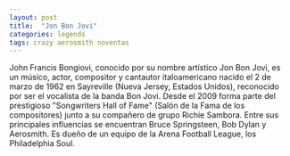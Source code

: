 ```yaml
---
layout: post
title:  "Jon Bon Jovi"
categories: legends
tags: crazy aerosmith noventas
---
```

 
John Francis Bongiovi, conocido por su nombre artístico Jon Bon Jovi, es un músico, actor, compositor y cantautor italoamericano nacido el 2 de marzo de 1962 en Sayreville (Nueva Jersey, Estados Unidos), reconocido por ser el vocalista de la banda Bon Jovi. Desde el 2009 forma parte del prestigioso "Songwriters Hall of Fame" (Salón de la Fama de los compositores) junto a su compañero de grupo Richie Sambora. Entre sus principales influencias se encuentran Bruce Springsteen, Bob Dylan y Aerosmith. Es dueño de un equipo de la Arena Football League, los Philadelphia Soul.
